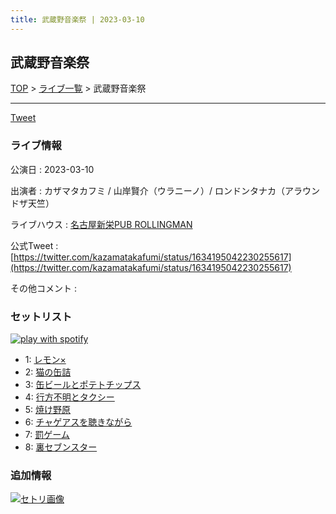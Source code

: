 ```yaml
---
title: 武蔵野音楽祭 | 2023-03-10
---
```

## 武蔵野音楽祭

[TOP](/setlist/) > [ライブ一覧](lives.html) > 武蔵野音楽祭

___

<a href="https://twitter.com/share?ref_src=twsrc%5Etfw" data-text="3markets[ ]セットリスト > 武蔵野音楽祭" class="twitter-share-button" data-via="3markets" data-hashtags="3markets" data-related="3markets" data-show-count="false">Tweet</a>

### ライブ情報

公演日
:    2023-03-10

出演者
:    カザマタカフミ / 山岸賢介（ウラニーノ）/ ロンドンタナカ（アラウンドザ天竺）

ライブハウス
:    [名古屋新栄PUB ROLLINGMAN](livehouse053.html)

公式Tweet
:    [https://twitter.com/kazamatakafumi/status/1634195042230255617](https://twitter.com/kazamatakafumi/status/1634195042230255617)

その他コメント
:    

### セットリスト


[![play with spotify](images/spotify-icon.png)](https://open.spotify.com/playlist/0GtZV2pItN6egRlRTBKKrG)



*  1: [レモン×](song003.html)
*  2: [猫の缶詰](song041.html)
*  3: [缶ビールとポテトチップス](song043.html)
*  4: [行方不明とタクシー](song039.html)
*  5: [焼け野原](song069.html)
*  6: [チャゲアスを聴きながら](song070.html)
*  7: [罰ゲーム](song071.html)
*  8: [裏セブンスター](song017.html)


### 追加情報

[![セトリ画像](images/057.jpg)](images/057.jpg)





<script async src="https://platform.twitter.com/widgets.js" charset="utf-8"></script>